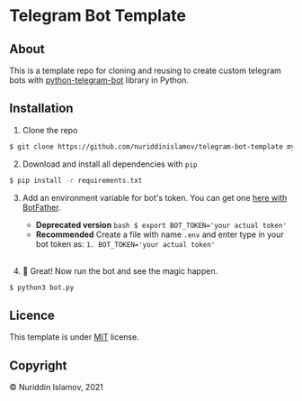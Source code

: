# Telegram Bot Template

## About

This is a template repo for cloning and reusing to create custom telegram bots with [python-telegram-bot](https://github.com/python-telegram-bot/python-telegram-bot) library in Python.

## Installation

1. Clone the repo

```bash
$ git clone https://github.com/nuriddinislamov/telegram-bot-template my-bot
```

2. Download and install all dependencies with `pip`

```bash
$ pip install -r requirements.txt
```

3.  Add an environment variable for bot's token. You can get one [here with BotFather](https://t.me/botfather).

    -   **Deprecated version**
        `bash $ export BOT_TOKEN='your actual token' `
    -   **Recommended**
        Create a file with name `.env` and enter type in your bot token as:
        `1. BOT_TOKEN='your actual token'`

    <br/>

4.  🎉 Great! Now run the bot and see the magic happen.

```bash
$ python3 bot.py
```

## Licence

This template is under [MIT](/LICENSE) license.

## Copyright

&copy; Nuriddin Islamov, 2021
